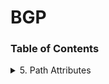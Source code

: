 # BGP
### Table of Contents

<details>
<summary> 5. Path Attributes</summary>

- [Path Attributes]
  - [5.1 Path Attribute Usage](docs/5-path-attributes/path-attribute-usage.md)
    - [5.1 ORIGIN](docs/5-path-attributes/5.1-origin.md)
    - [5.2 AS_PATH](docs/5-path-attributes/as-path.md)
    - [5.3 NEXT_HOP](docs/5-path-attributes/5.3-next-hop.md)
    - [5.4 MULTI_EXIT_DISC](docs/5-path-attributes/5.4-multi-exit-disc.md)
    - [5.5 LOCAL_PREF](docs/5-path-attributes/5.5-local-pref.md)
    - [5.6 ATOMIC_AGGREGATE](docs/5-path-attributes/5.6-atomic-aggregate.md)
    - [5.7 AGGREGATOR](docs/5-path-attributes/5.7-aggregator.md)


